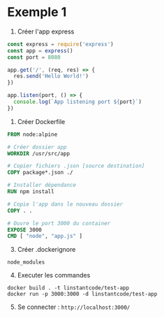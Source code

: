 # Exemple 1
1. Créer l'app express

```js
const express = require('express')
const app = express()
const port = 8080

app.get('/', (req, res) => {
  res.send('Hello World!')
})

app.listen(port, () => {
  console.log(`App listening port ${port}`)
})
```

1. Créer Dockerfile
```dockerfile
FROM node:alpine

# Créer dossier app
WORKDIR /usr/src/app

# Copier fichiers .json [source destination]
COPY package*.json ./

# Installer dépendance
RUN npm install

# Copie l'app dans le nouveau dossier
COPY . .

# Ouvre le port 3000 du container
EXPOSE 3000
CMD [ "node", "app.js" ]
```

3. Créer .dockerignore

```
node_modules
```

4. Executer les commandes

```
docker build . -t linstantcode/test-app
docker run -p 3000:3000 -d linstantcode/test-app
```


5. Se connecter :
`http://localhost:3000/`